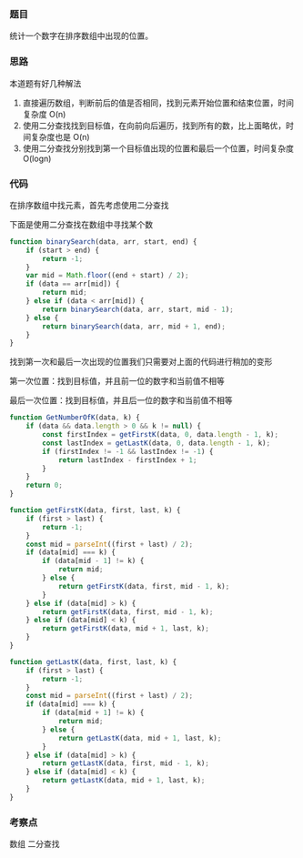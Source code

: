 <!--
 * @Author: zhangyu
 * @Email: zhangdulin@outlook.com
 * @Date: 2021-07-15 11:19:29
 * @LastEditors: zhangyu
 * @LastEditTime: 2021-07-15 11:28:03
 * @Description:
-->

### 题目

统计一个数字在排序数组中出现的位置。

### 思路

本道题有好几种解法

1. 直接遍历数组，判断前后的值是否相同，找到元素开始位置和结束位置，时间复杂度 O(n)
2. 使用二分查找找到目标值，在向前向后遍历，找到所有的数，比上面略优，时间复杂度也是 O(n)
3. 使用二分查找分别找到第一个目标值出现的位置和最后一个位置，时间复杂度 O(logn)

### 代码

在排序数组中找元素，首先考虑使用二分查找

下面是使用二分查找在数组中寻找某个数

```js
function binarySearch(data, arr, start, end) {
	if (start > end) {
		return -1;
	}
	var mid = Math.floor((end + start) / 2);
	if (data == arr[mid]) {
		return mid;
	} else if (data < arr[mid]) {
		return binarySearch(data, arr, start, mid - 1);
	} else {
		return binarySearch(data, arr, mid + 1, end);
	}
}
```

找到第一次和最后一次出现的位置我们只需要对上面的代码进行稍加的变形

第一次位置：找到目标值，并且前一位的数字和当前值不相等

最后一次位置：找到目标值，并且后一位的数字和当前值不相等

```js
function GetNumberOfK(data, k) {
	if (data && data.length > 0 && k != null) {
		const firstIndex = getFirstK(data, 0, data.length - 1, k);
		const lastIndex = getLastK(data, 0, data.length - 1, k);
		if (firstIndex != -1 && lastIndex != -1) {
			return lastIndex - firstIndex + 1;
		}
	}
	return 0;
}

function getFirstK(data, first, last, k) {
	if (first > last) {
		return -1;
	}
	const mid = parseInt((first + last) / 2);
	if (data[mid] === k) {
		if (data[mid - 1] != k) {
			return mid;
		} else {
			return getFirstK(data, first, mid - 1, k);
		}
	} else if (data[mid] > k) {
		return getFirstK(data, first, mid - 1, k);
	} else if (data[mid] < k) {
		return getFirstK(data, mid + 1, last, k);
	}
}

function getLastK(data, first, last, k) {
	if (first > last) {
		return -1;
	}
	const mid = parseInt((first + last) / 2);
	if (data[mid] === k) {
		if (data[mid + 1] != k) {
			return mid;
		} else {
			return getLastK(data, mid + 1, last, k);
		}
	} else if (data[mid] > k) {
		return getLastK(data, first, mid - 1, k);
	} else if (data[mid] < k) {
		return getLastK(data, mid + 1, last, k);
	}
}
```

### 考察点

数组
二分查找
